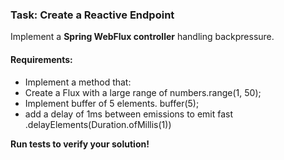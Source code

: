 ### Task: Create a Reactive Endpoint

Implement a **Spring WebFlux controller** handling backpressure.

#### Requirements:
- Implement a method that:
- Create a Flux with a large range of numbers.range(1, 50);
- Implement buffer of 5 elements. buffer(5);
- add a delay of 1ms between emissions to emit fast .delayElements(Duration.ofMillis(1))


**Run tests to verify your solution!**
